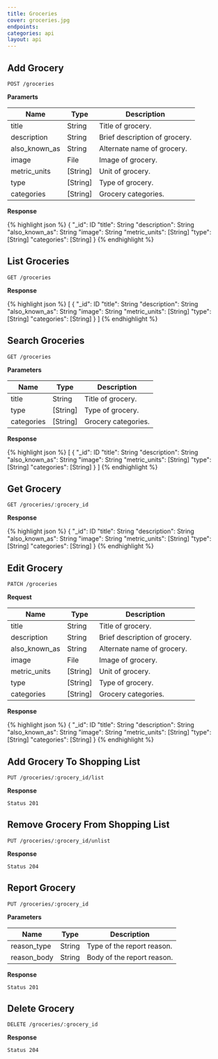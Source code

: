 ```yaml
---
title: Groceries
cover: groceries.jpg
endpoints: 
categories: api
layout: api   
---
```

<!--more-->

## Add Grocery

`POST /groceries`

**Paramerts**

| Name | Type | Description |
| --- | --- | --- |
| title | String | Title of grocery. |
| description | String | Brief description of grocery. |
| also_known_as | String | Alternate name of grocery. |
| image | File | Image of grocery. |
| metric_units | [String] | Unit of grocery. |
| type | [String] | Type of grocery. |
| categories | [String] | Grocery categories. |

**Response**

{% highlight json %}
{
	"_id": ID
	"title": String
	"description": String
	"also_known_as": String
	"image": String
	"metric_units": [String]
	"type": [String]
	"categories": [String]
}
{% endhighlight %}


## List Groceries

`GET /groceries`

**Response**

{% highlight json %}
[
	{
		"_id": ID
		"title": String
		"description": String
		"also_known_as": String
		"image": String
		"metric_units": [String]
		"type": [String]
		"categories": [String]
	}
]
{% endhighlight %}


## Search Groceries

`GET /groceries`

**Parameters**

| Name | Type | Description |
| --- | --- | --- |
| title | String | Title of grocery. |
| type | [String] | Type of grocery. |
| categories | [String] | Grocery categories. |

**Response**

{% highlight json %}
[
	{
		"_id": ID
		"title": String
		"description": String
		"also_known_as": String
		"image": String
		"metric_units": [String]
		"type": [String]
		"categories": [String]
	}
]
{% endhighlight %}


## Get Grocery

`GET /groceries/:grocery_id`

**Response**

{% highlight json %}
{
	"_id": ID
	"title": String
	"description": String
	"also_known_as": String
	"image": String
	"metric_units": [String]
	"type": [String]
	"categories": [String]
}
{% endhighlight %}


## Edit Grocery

`PATCH /groceries`

**Request**

| Name | Type | Description |
| --- | --- | --- |
| title | String | Title of grocery. |
| description | String | Brief description of grocery. |
| also_known_as | String | Alternate name of grocery. |
| image | File | Image of grocery. |
| metric_units | [String] | Unit of grocery. |
| type | [String] | Type of grocery. |
| categories | [String] | Grocery categories. |

**Response**

{% highlight json %}
{
	"_id": ID
	"title": String
	"description": String
	"also_known_as": String
	"image": String
	"metric_units": [String]
	"type": [String]
	"categories": [String]
}
{% endhighlight %}


## Add Grocery To Shopping List

`PUT /groceries/:grocery_id/list`

**Response**

`Status 201`


## Remove Grocery From Shopping List

`PUT /groceries/:grocery_id/unlist`

**Response**

`Status 204`


## Report Grocery

`PUT /groceries/:grocery_id`

**Parameters**

| Name | Type | Description |
| --- | --- | --- |
| reason_type  | String | Type of the report reason. |
| reason_body  | String | Body of the report reason. |

**Response**

`Status 201`


## Delete Grocery

`DELETE /groceries/:grocery_id`

**Response**

`Status 204`
